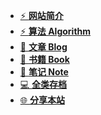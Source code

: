 * [⚡  **网站简介**]()
* [⚡  **算法 Algorithm**](grocery-algorithm/readme.md)
* [🔧  **文章 Blog**]()
* [👀  **书籍 Book**]()
* [📎  **笔记 Note**]()
* [💻  **全类存档**]()
* [🌐  **分享本站**]()
